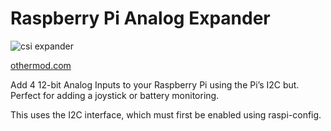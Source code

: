 # Raspberry Pi Analog Expander

![csi expander](https://othermod.com/wp-content/uploads/ads1015front.jpg)

[othermod.com](https://othermod.com/product/raspberry-pi-analog-input-module/)

Add 4 12-bit Analog Inputs to your Raspberry Pi using the Pi’s I2C but. Perfect for adding a joystick or battery monitoring.

This uses the I2C interface, which must first be enabled using raspi-config.